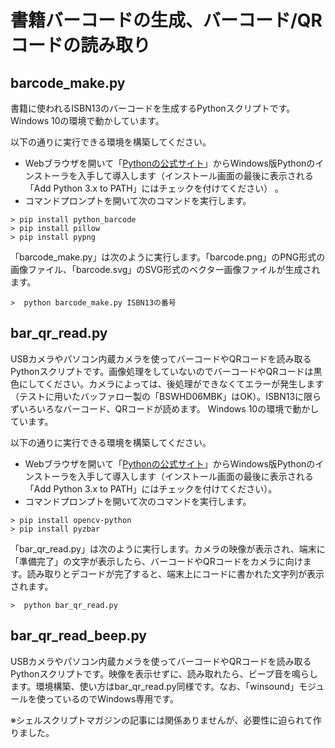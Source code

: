 # 書籍バーコードの生成、バーコード/QRコードの読み取り

## barcode_make.py
書籍に使われるISBN13のバーコードを生成するPythonスクリプトです。
Windows 10の環境で動かしています。

以下の通りに実行できる環境を構築してください。

- Webブラウザを開いて「[Pythonの公式サイト](https://www.python.org/downloads/)」からWindows版Pythonのインストーラを入手して導入します（インストール画面の最後に表示される「Add Python 3.x to PATH」にはチェックを付けてください） 。
- コマンドプロンプトを開いて次のコマンドを実行します。
```
> pip install python_barcode
> pip install pillow
> pip install pypng
```

「barcode_make.py」は次のように実行します。「barcode.png」のPNG形式の画像ファイル、「barcode.svg」のSVG形式のベクター画像ファイルが生成されます。
```
>  python barcode_make.py ISBN13の番号
```

## bar_qr_read.py
USBカメラやパソコン内蔵カメラを使ってバーコードやQRコードを読み取るPythonスクリプトです。画像処理をしていないのでバーコードやQRコードは黒色にしてください。カメラによっては、後処理ができなくてエラーが発生します（テストに用いたバッファロー製の「BSWHD06MBK」はOK）。ISBN13に限らずいろいろなバーコード、QRコードが読めます。
Windows 10の環境で動かしています。

以下の通りに実行できる環境を構築してください。

- Webブラウザを開いて「[Pythonの公式サイト](https://www.python.org/downloads/)」からWindows版Pythonのインストーラを入手して導入します（インストール画面の最後に表示される「Add Python 3.x to PATH」にはチェックを付けてください）。
- コマンドプロンプトを開いて次のコマンドを実行します。
```
> pip install opencv-python
> pip install pyzbar
```
「bar_qr_read.py」は次のように実行します。カメラの映像が表示され、端末に「準備完了」の文字が表示したら、バーコードやQRコードをカメラに向けます。読み取りとデコードが完了すると、端末上にコードに書かれた文字列が表示されます。
```
>  python bar_qr_read.py
```
## bar_qr_read_beep.py
USBカメラやパソコン内蔵カメラを使ってバーコードやQRコードを読み取るPythonスクリプトです。映像を表示せずに、読み取れたら、ビープ音を鳴らします。環境構築、使い方はbar_qr_read.py同様です。なお、「winsound」モジュールを使っているのでWindows専用です。

※シェルスクリプトマガジンの記事には関係ありませんが、必要性に迫られて作りました。
